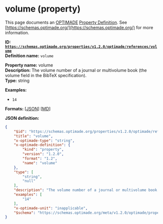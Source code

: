 # volume (property)
This page documents an [OPTIMADE](https://www.optimade.org/) [Property Definition](https://schemas.optimade.org/#definitions). See [https://schemas.optimade.org/](https://schemas.optimade.org/) for more information.

**ID: [`https://schemas.optimade.org/properties/v1.2.0/optimade/references/volume`](https://schemas.optimade.org/properties/v1.2.0/optimade/references/volume)**  
**Definition name:** `volume`

**Property name:** volume  
**Description:** The volume number of a journal or multivolume book (the volume field in the BibTeX specification).  
**Type:** string  



**Examples:**

- `14`

**Formats:** [[JSON](volume.json)] [[MD](volume.md)]

**JSON definition:**

``` json
{
    "$id": "https://schemas.optimade.org/properties/v1.2.0/optimade/references/volume",
    "title": "volume",
    "x-optimade-type": "string",
    "x-optimade-definition": {
        "kind": "property",
        "version": "1.2.0",
        "format": "1.2",
        "name": "volume"
    },
    "type": [
        "string",
        "null"
    ],
    "description": "The volume number of a journal or multivolume book (the volume field in the BibTeX specification).",
    "examples": [
        "14"
    ],
    "x-optimade-unit": "inapplicable",
    "$schema": "https://schemas.optimade.org/meta/v1.2.0/optimade/property_definition.md"
}
```